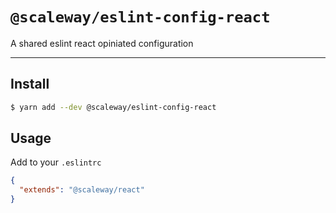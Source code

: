 # `@scaleway/eslint-config-react`

A shared eslint react opiniated configuration

---

## Install

```bash
$ yarn add --dev @scaleway/eslint-config-react
```

## Usage

Add to your `.eslintrc`

```json
{
  "extends": "@scaleway/react"
}
```
